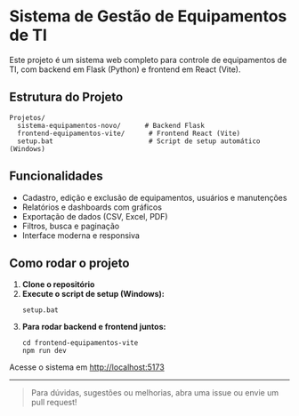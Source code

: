 # Sistema de Gestão de Equipamentos de TI

Este projeto é um sistema web completo para controle de equipamentos de TI, com backend em Flask (Python) e frontend em React (Vite).

## Estrutura do Projeto

```
Projetos/
  sistema-equipamentos-novo/      # Backend Flask
  frontend-equipamentos-vite/      # Frontend React (Vite)
  setup.bat                        # Script de setup automático (Windows)
```

## Funcionalidades
- Cadastro, edição e exclusão de equipamentos, usuários e manutenções
- Relatórios e dashboards com gráficos
- Exportação de dados (CSV, Excel, PDF)
- Filtros, busca e paginação
- Interface moderna e responsiva

## Como rodar o projeto

1. **Clone o repositório**
2. **Execute o script de setup (Windows):**
   ```
   setup.bat
   ```
3. **Para rodar backend e frontend juntos:**
   ```
   cd frontend-equipamentos-vite
   npm run dev
   ```

Acesse o sistema em [http://localhost:5173](http://localhost:5173)

---

> Para dúvidas, sugestões ou melhorias, abra uma issue ou envie um pull request! 